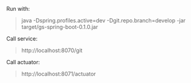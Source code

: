 Run with:
> java -Dspring.profiles.active=dev -Dgit.repo.branch=develop -jar target/gs-spring-boot-0.1.0.jar

Call service:
> http://localhost:8070/git

Call actuator:
> http://localhost:8071/actuator